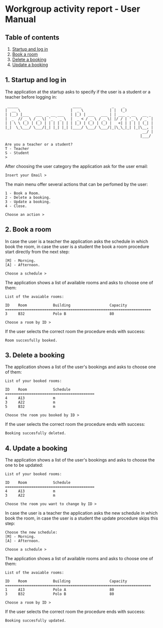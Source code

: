 # Workgroup activity report - User Manual

## Table of contents
1. [Startup and log in](#1-startup-and-log-in)
2. [Book a room](#2-book-a-room)
3. [Delete a booking](#3-delete-a-booking)
4. [Update a booking](#4-update-a-booking) 

## 1. Startup and log in
The application at the startup asks to specify if the user is a student or a teacher before logging in:

```
 _____                         ____              _    _               
|  __ \                       |  _ \            | |  (_)              
| |__) |___   ___  _ __ ___   | |_) | ___   ___ | | ___ _ __   __ _  
|  _  // _ \ / _ \| '_ ` _ \  |  _ < / _ \ / _ \| |/ / | '_ \ / _` |
| | \ \ (_) | (_) | | | | | | | |_) | (_) | (_) |   <| | | | | (_| | 
|_|  \_\___/ \___/|_| |_| |_| |____/ \___/ \___/|_|\_\_|_| |_|\__, | 
                                                               __/ |                    
                                                              |___/                     

Are you a teacher or a student?
T - Teacher 
S - Student 
>
```

After choosing the user category the application ask for the user email:

```
Insert your Email > 
```

The main menu offer several actions that can be perfomed by the user:

```
1 - Book a Room.
2 - Delete a booking.
3 - Update a booking.
4 - Close.

Choose an action > 
```

## 2. Book a room

In case the user is a teacher the application asks the schedule in which book the room, in case the user is a student the book a room procedure start directly from the next step:

```
[M] - Morning.
[A] - Afternoon.

Choose a schedule > 
```
The application shows a list of available rooms and asks to choose one of them:

```
List of the avaiable rooms:

ID    Room            Building                  Capacity  
===================================================================
3     B32             Polo B                    80        

Choose a room by ID > 
```

If the user selects the correct room the procedure ends with success:

```
Room succesfully booked.
```

## 3. Delete a booking

The application shows a list of the user's bookings and asks to choose one of them:

```
List of your booked rooms:

ID    Room            Schedule       
=========================================
4     A13             m              
3     A22             m              
5     B32             m              

Choose the room you booked by ID > 
```
If the user selects the correct room the procedure ends with success:

```
Booking succesfully deleted.
```

## 4. Update a booking

The application shows a list of the user's bookings and asks to choose the one to be updated:
```
List of your booked rooms:

ID    Room            Schedule       
=========================================
4     A13             m              
3     A22             m              

Choose the room you want to change by ID >

```
In case the user is a teacher the application asks the new schedule in which book the room, in case the user is a student the update procedure skips this step:

```
Choose the new schedule: 
[M] - Morning.
[A] - Afternoon.

Choose a schedule > 
```
The application shows a list of available rooms and asks to choose one of them:

```
List of the avaiable rooms:

ID    Room            Building                  Capacity  
===================================================================
1     A13             Polo A                    80        
3     B32             Polo B                    80        

Choose a room by ID > 
```
If the user selects the correct room the procedure ends with success:

```
Booking succesfully updated.
```